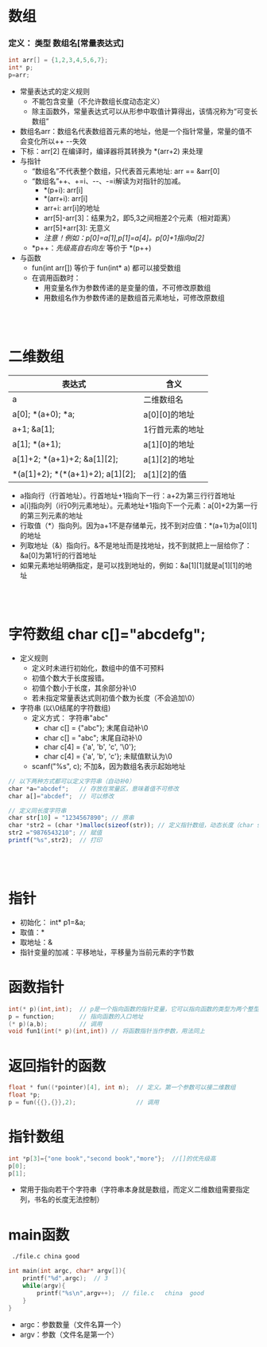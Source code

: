 # 数组
### 定义： 类型 数组名[常量表达式] 
``` c
int arr[] = {1,2,3,4,5,6,7};
int* p;
p=arr;
```
* 常量表达式的定义规则
    * 不能包含变量（不允许数组长度动态定义）
    * 除主函数外，常量表达式可以从形参中取值计算得出，该情况称为“可变长数组”
* 数组名arr：数组名代表数组首元素的地址，他是一个指针常量，常量的值不会变化所以++ --失效
* 下标：arr[2] 在编译时，编译器将其转换为 *(arr+2) 来处理
* 与指针
    * “数组名”不代表整个数组，只代表首元素地址: arr == &arr[0]
    * “数组名”++、+=i、--、-=i解读为对指针的加减。
        * *(p+i): arr[i]
        * *(arr+i): arr[i]
        * arr+i: arr[i]的地址
        * arr[5]-arr[3]：结果为2，即5,3之间相差2个元素（相对距离）
        * arr[5]+arr[3]: 无意义
        * *注意！例如：p[0]=a[1],p[1]=a[4]。p[0]+1指向a[2]*
    * *p++：*先级高自右向左* 等价于 *(p++)
* 与函数
    * fun(int arr[]) 等价于 fun(int* a) 都可以接受数组
    * 在调用函数时：
        * 用变量名作为参数传递的是变量的值，不可修改原数组
        * 用数组名作为参数传递的是数组首元素地址，可修改原数组
<br>
<br>

# 二维数组

表达式|含义
-|-
a|二维数组名
a[0]; *(a+0); *a;|a[0][0]的地址
a+1; &a[1];|1行首元素的地址
a[1]; *(a+1);|a[1][0]的地址
a[1]+2; *(a+1)+2; &a[1][2];|a[1][2]的地址
\*(a[1]+2); \*(*(a+1)+2); a[1][2];|a[1][2]的值
* a指向行（行首地址）。行首地址+1指向下一行：a+2为第三行行首地址
* a[i]指向列（i行0列元素地址）。元素地址+1指向下一个元素：a[0]+2为第一行的第三列元素的地址
* 行取值（\*）指向列。因为a+1不是存储单元，找不到对应值：*(a+1)为a[0][1]的地址
* 列取地址（&）指向行。&不是地址而是找地址，找不到就把上一层给你了：&a[0]为第1行的行首地址
* 如果元素地址明确指定，是可以找到地址的，例如：&a[1][1]就是a[1][1]的地址
<br>
<br>

# 字符数组 char c[]="abcdefg";
* 定义规则
    * 定义时未进行初始化，数组中的值不可预料
    * 初值个数大于长度报错。
    * 初值个数小于长度，其余部分补\0
    * 若未指定常量表达式则初值个数为长度（不会追加\0）
* 字符串 (以\0结尾的字符数组)
    * 定义方式： 字符串"abc"
        * char c[] = {"abc"};   末尾自动补\0
        * char c[] = "abc";     末尾自动补\0
        * char c[4] = {'a', 'b', 'c', '\0'};     
        * char c[4] = {'a', 'b', 'c'};  未赋值默认为\0
    * scanf("%s", c); 不加&，因为数组名表示起始地址
``` javascript
// 以下两种方式都可以定义字符串（自动补0）
char *a="abcdef";   // 存放在常量区，意味着值不可修改
char a[]="abcdef";  // 可以修改

// 定义同长度字符串
char str[10] = "1234567890"; // 原串
char *str2 = (char *)malloc(sizeof(str)); // 定义指针数组，动态长度（char str2[n] 不可用）
str2 ="9876543210"; // 赋值
printf("%s",str2);  // 打印
```
<br>
<br>

# 指针
* 初始化： int* p1=&a;
* 取值：*
* 取地址：&
* 指针变量的加减：平移地址，平移量为当前元素的字节数

# 函数指针
``` c
int(* p)(int,int);  // p是一个指向函数的指针变量，它可以指向函数的类型为两个整型参数的函数
p = function;       // 指向函数的入口地址
(* p)(a,b);         // 调用
void fun1(int(* p)(int,int)) // 将函数指针当作参数，用法同上
```

# 返回指针的函数
``` c
float * fun((*pointer)[4], int n);  // 定义。第一个参数可以接二维数组
float *p;
p = fun({{},{}},2);                 // 调用
```

# 指针数组
``` c
int *p[3]={"one book","second book","more"};  //[]的优先级高
p[0];
p[1];
```
* 常用于指向若干个字符串（字符串本身就是数组，而定义二维数组需要指定列，书名的长度无法控制）

# main函数
``` bash
 ./file.c china good
```
``` c
int main(int argc, char* argv[]){
    printf("%d",argc);  // 3
    while(argv){
        printf("%s\n",argv++);  // file.c   china  good
    }
}
```
* argc：参数数量（文件名算一个）
* argv：参数（文件名是第一个）
